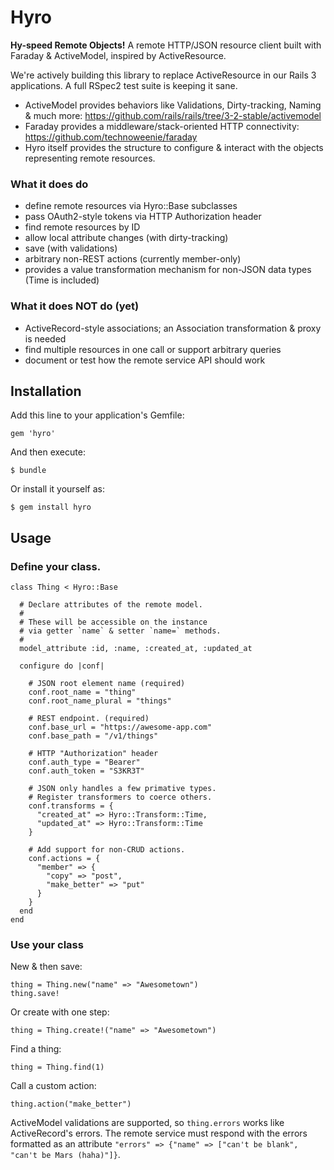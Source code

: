 # Hyro

**Hy-speed Remote Objects!** A remote HTTP/JSON resource client built with Faraday & ActiveModel, inspired by ActiveResource.

We're actively building this library to replace ActiveResource in our Rails 3 applications. A full RSpec2 test suite is keeping it sane.

  * ActiveModel provides behaviors like Validations, Dirty-tracking, Naming & much more: https://github.com/rails/rails/tree/3-2-stable/activemodel
  * Faraday provides a middleware/stack-oriented HTTP connectivity: https://github.com/technoweenie/faraday
  * Hyro itself provides the structure to configure & interact with the objects representing remote resources.

### What it does do

  * define remote resources via Hyro::Base subclasses
  * pass OAuth2-style tokens via HTTP Authorization header
  * find remote resources by ID
  * allow local attribute changes (with dirty-tracking)
  * save (with validations)
  * arbitrary non-REST actions (currently member-only)
  * provides a value transformation mechanism for non-JSON data types (Time is included)

### What it does NOT do (yet)

  * ActiveRecord-style associations; an Association transformation & proxy is needed
  * find multiple resources in one call or support arbitrary queries
  * document or test how the remote service API should work

## Installation

Add this line to your application's Gemfile:

    gem 'hyro'

And then execute:

    $ bundle

Or install it yourself as:

    $ gem install hyro

## Usage

### Define your class.

    class Thing < Hyro::Base
    
      # Declare attributes of the remote model.
      #
      # These will be accessible on the instance 
      # via getter `name` & setter `name=` methods.
      #
      model_attribute :id, :name, :created_at, :updated_at
      
      configure do |conf|
        
        # JSON root element name (required)
        conf.root_name = "thing"
        conf.root_name_plural = "things"
        
        # REST endpoint. (required)
        conf.base_url = "https://awesome-app.com"
        conf.base_path = "/v1/things"
        
        # HTTP "Authorization" header
        conf.auth_type = "Bearer"
        conf.auth_token = "S3KR3T"
        
        # JSON only handles a few primative types.
        # Register transformers to coerce others.
        conf.transforms = {
          "created_at" => Hyro::Transform::Time,
          "updated_at" => Hyro::Transform::Time
        }
        
        # Add support for non-CRUD actions.
        conf.actions = {
          "member" => {
            "copy" => "post",
            "make_better" => "put"
          }
        }
      end
    end

### Use your class

New & then save:

    thing = Thing.new("name" => "Awesometown")
    thing.save!

Or create with one step:

    thing = Thing.create!("name" => "Awesometown")

Find a thing:

    thing = Thing.find(1)

Call a custom action:

    thing.action("make_better")

ActiveModel validations are supported, so `thing.errors` works like ActiveRecord's errors. The remote service must respond with the errors formatted as an attribute `"errors" => {"name" => ["can't be blank", "can't be Mars (haha)"]}`.

    